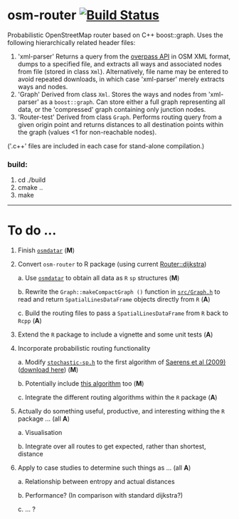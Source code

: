 # osm-router [![Build Status](https://travis-ci.org/osm-router/osm-router.svg?branch=master)](https://travis-ci.org/osm-router/osm-router)

Probabilistic OpenStreetMap router based on C++ boost::graph. Uses the following hierarchically related header files:

1. 'xml-parser' Returns a query from the [overpass API](http://overpass-api.de) in OSM XML format, dumps to a specified file, and extracts all
   ways and associated nodes from file (stored in class `Xml`). Alternatively, file name may be entered to avoid repeated downloads, in which
   case 'xml-parser' merely extracts ways and nodes.
2. 'Graph' Derived from class `Xml`. Stores the ways and nodes from 'xml-parser' as a `boost::graph`. Can store either a full graph
   representing all data, or the 'compressed' graph containing only junction nodes.
3. 'Router-test' Derived from class `Graph`. Performs routing query from a given origin point and returns distances to all destination points
   within the graph (values <1 for non-reachable nodes).

('.c++' files are included in each case for stand-alone compilation.)

### build:
1. cd ./build  
2. cmake ..  
3. make

------

# To do ...

1. Finish [`osmdatar`](https://github.com/osmdatar/osmdatar/issues/3) (**M**)

2. Convert `osm-router` to R package (using current 
    [Router::dijkstra](https://github.com/osm-router/osm-router/blob/master/src/Router-test.h))

    a. Use [`osmdatar`](https://github.com/osmdatar/osmdatar) to obtain all data as `R` `sp` structures (**M**)

    b. Rewrite the `Graph::makeCompactGraph ()` function in 
    [`src/Graph.h`](https://github.com/osm-router/osm-router/blob/master/src/Graph.h) to read and return `SpatialLinesDataFrame` objects
    directly from `R` (**A**)

    c. Build the routing files to pass a `SpatialLinesDataFrame` from `R` back to `Rcpp` (**A**)

3. Extend the `R` package to include a vignette and some unit tests (**A**)

4. Incorporate probabilistic routing functionality

    a. Modify [`stochastic-sp.h`](https://github.com/osm-router/osm-router/blob/master/src/stochastic-sp.h) to the first algorithm of 
    [Saerens et al (2009)](http://www.mitpressjournals.org/doi/abs/10.1162/neco.2009.11-07-643) 
    ([download here](http://citeseerx.ist.psu.edu/viewdoc/download?doi=10.1.1.62.6428&rep=rep1&type=pdf)) (**M**)

    b. Potentially include [this algorithm](http://theory.stanford.edu/~tim/papers/sssr.pdf) too (**M**)

    c. Integrate the different routing algorithms within the `R` package (**A**)

5. Actually do something useful, productive, and interesting withing the `R` package ... (all **A**)

    a. Visualisation

    b. Integrate over all routes to get expected, rather than shortest, distance

6. Apply to case studies to determine such things as ... (all **A**)

    a. Relationship between entropy and actual distances

    b. Performance? (In comparison with standard dijkstra?)

    c. ... ?
